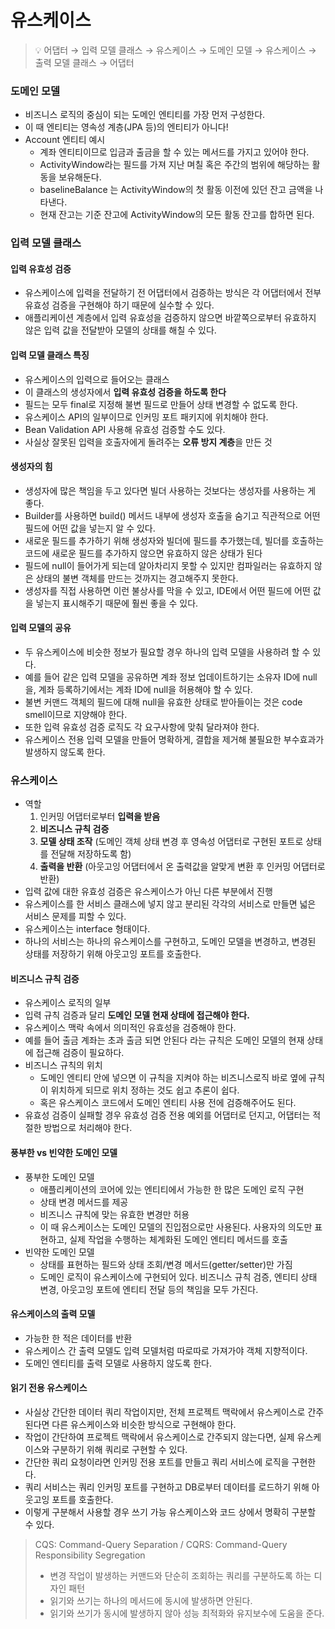 # 유스케이스

> 💡 어댑터 → 입력 모델 클래스 → 유스케이스 → 도메인 모델 → 유스케이스 → 출력 모델 클래스 → 어댑터

### 도메인 모델

* 비즈니스 로직의 중심이 되는 도메인 엔티티를 가장 먼저 구성한다.
* 이 때 엔티티는 영속성 계층(JPA 등)의 엔티티가 아니다!
* Account 엔티티 예시
  * 계좌 엔티티이므로 입금과 출금을 할 수 있는 메서드를 가지고 있어야 한다.
  * ActivityWindow라는 필드를 가져 지난 며칠 혹은 주간의 범위에 해당하는 활동을 보유해둔다.
  * baselineBalance 는 ActivityWindow의 첫 활동 이전에 있던 잔고 금액을 나타낸다.
  * 현재 잔고는 기준 잔고에 ActivityWindow의 모든 활동 잔고를 합하면 된다.

### 입력 모델 클래스

#### 입력 유효성 검증

* 유스케이스에 입력을 전달하기 전 어댑터에서 검증하는 방식은 각 어댑터에서 전부 유효성 검증을 구현해야 하기 때문에 실수할 수 있다.
* 애플리케이션 계층에서 입력 유효성을 검증하지 않으면 바깥쪽으로부터 유효하지 않은 입력 값을 전달받아 모델의 상태를 해칠 수 있다.

#### **입력 모델 클래스 특징**

* 유스케이스의 입력으로 들어오는 클래스
* 이 클래스의 생성자에서 **입력 유효성 검증을 하도록 한다**
* 필드는 모두 final로 지정해 불변 필드로 만들어 상태 변경할 수 없도록 한다.
* 유스케이스 API의 일부이므로 인커밍 포트 패키지에 위치해야 한다.
* Bean Validation API 사용해 유효성 검증할 수도 있다.
* 사실상 잘못된 입력을 호출자에게 돌려주는 **오류 방지 계층**을 만든 것

#### 생성자의 힘

* 생성자에 많은 책임을 두고 있다면 빌더 사용하는 것보다는 생성자를 사용하는 게 좋다.
* Builder를 사용하면 build() 메서드 내부에 생성자 호출을 숨기고 직관적으로 어떤 필드에 어떤 값을 넣는지 알 수 있다.
* 새로운 필드를 추가하기 위해 생성자와 빌더에 필드를 추가했는데, 빌더를 호출하는 코드에 새로운 필드를 추가하지 않으면 유효하지 않은 상태가 된다
* 필드에 null이 들어가게 되는데 알아차리지 못할 수 있지만 컴파일러는 유효하지 않은 상태의 불변 객체를 만드는 것까지는 경고해주지 못한다.
* 생성자를 직접 사용하면 이런 불상사를 막을 수 있고, IDE에서 어떤 필드에 어떤 값을 넣는지 표시해주기 때문에 훨씬 좋을 수 있다.

#### 입력 모델의 공유

* 두 유스케이스에 비슷한 정보가 필요할 경우 하나의 입력 모델을 사용하려 할 수 있다.
* 예를 들어 같은 입력 모델을 공유하면 계좌 정보 업데이트하기는 소유자 ID에 null을, 계좌 등록하기에서는 계좌 ID에 null을 허용해야 할 수 있다.
* 불변 커맨드 객체의 필드에 대해 null을 유효한 상태로 받아들이는 것은 code smell이므로 지양해야 한다.
* 또한 입력 유효성 검증 로직도 각 요구사항에 맞춰 달라져야 한다.
* 유스케이스 전용 입력 모델을 만들어 명확하게, 결합을 제거해 불필요한 부수효과가 발생하지 않도록 한다.

### 유스케이스

* 역할
  1. 인커밍 어댑터로부터 **입력을 받음**
  2. **비즈니스 규칙 검증**
  3. **모델 상태 조작** (도메인 객체 상태 변경 후 영속성 어댑터로 구현된 포트로 상태를 전달해 저장하도록 함)
  4. **출력을 반환** (아웃고잉 어댑터에서 온 출력값을 알맞게 변환 후 인커밍 어댑터로 반환)
* 입력 값에 대한 유효성 검증은 유스케이스가 아닌 다른 부분에서 진행
* 유스케이스를 한 서비스 클래스에 넣지 않고 분리된 각각의 서비스로 만들면 넓은 서비스 문제를 피할 수 있다.
* 유스케이스는 interface 형태이다.
* 하나의 서비스는 하나의 유스케이스를 구현하고, 도메인 모델을 변경하고, 변경된 상태를 저장하기 위해 아웃고잉 포트를 호출한다.

#### 비즈니스 규칙 검증

* 유스케이스 로직의 일부
* 입력 규칙 검증과 달리 **도메인 모델 현재 상태에 접근해야 한다.**
* 유스케이스 맥락 속에서 의미적인 유효성을 검증해야 한다.
* 예를 들어 출금 계좌는 초과 출금 되면 안된다 라는 규칙은 도메인 모델의 현재 상태에 접근해 검증이 필요하다.
* 비즈니스 규칙의 위치
  * 도메인 엔티티 안에 넣으면 이 규칙을 지켜야 하는 비즈니스로직 바로 옆에 규칙이 위치하게 되므로 위치 정하는 것도 쉽고 추론이 쉽다.
  * 혹은 유스케이스 코드에서 도메인 엔티티 사용 전에 검증해주어도 된다.
* 유효성 검증이 실패할 경우 유효성 검증 전용 예외를 어댑터로 던지고, 어댑터는 적절한 방법으로 처리해야 한다.

#### 풍부한 vs 빈약한 도메인 모델

* 풍부한 도메인 모델
  * 애플리케이션의 코어에 있는 엔티티에서 가능한 한 많은 도메인 로직 구현
  * 상태 변경 메서드를 제공
  * 비즈니스 규칙에 맞는 유효한 변경만 허용
  * 이 때 유스케이스는 도메인 모델의 진입점으로만 사용된다. 사용자의 의도만 표현하고, 실제 작업을 수행하는 체계화된 도메인 엔티티 메서드를 호출
* 빈약한 도메인 모델
  * 상태를 표현하는 필드와 상태 조회/변경 메서드(getter/setter)만 가짐
  * 도메인 로직이 유스케이스에 구현되어 있다. 비즈니스 규칙 검증, 엔티티 상태 변경, 아웃고잉 포트에 엔티티 전달 등의 책임을 모두 가진다.

#### 유스케이스의 출력 모델

* 가능한 한 적은 데이터를 반환
* 유스케이스 간 출력 모델도 입력 모델처럼 따로따로 가져가야 객체 지향적이다.
* 도메인 엔티티를 출력 모델로 사용하지 않도록 한다.

#### 읽기 전용 유스케이스

* 사실상 간단한 데이터 쿼리 작업이지만, 전체 프로젝트 맥락에서 유스케이스로 간주된다면 다른 유스케이스와 비슷한 방식으로 구현해야 한다.
* 작업이 간단하여 프로젝트 맥락에서 유스케이스로 간주되지 않는다면, 실제 유스케이스와 구분하기 위해 쿼리로 구현할 수 있다.
* 간단한 쿼리 요청이라면 인커밍 전용 포트를 만들고 쿼리 서비스에 로직을 구현한다.
* 쿼리 서비스는 쿼리 인커밍 포트를 구현하고 DB로부터 데이터를 로드하기 위해 아웃고잉 포트를 호출한다.
* 이렇게 구분해서 사용할 경우 쓰기 가능 유스케이스와 코드 상에서 명확히 구분할 수 있다.

> CQS: Command-Query Separation / CQRS: Command-Query Responsibility Segregation
>
> * 변경 작업이 발생하는 커맨드와 단순히 조회하는 쿼리를 구분하도록 하는 디자인 패턴
> * 읽기와 쓰기는 하나의 메서드에 동시에 발생하면 안된다.
> * 읽기와 쓰기가 동시에 발생하지 않아 성능 최적화와 유지보수에 도움을 준다.
